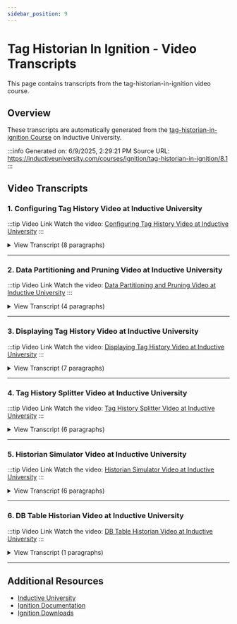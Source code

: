 ```yaml
---
sidebar_position: 9
---
```


# Tag Historian In Ignition - Video Transcripts

This page contains transcripts from the tag-historian-in-ignition video course.

## Overview

These transcripts are automatically generated from the [tag-historian-in-ignition Course](https://inductiveuniversity.com/courses/ignition/tag-historian-in-ignition/8.1) on Inductive University.

:::info
Generated on: 6/9/2025, 2:29:21 PM
Source URL: https://inductiveuniversity.com/courses/ignition/tag-historian-in-ignition/8.1
:::

## Video Transcripts

### 1. Configuring Tag History Video at Inductive University

:::tip Video Link
Watch the video: [Configuring Tag History Video at Inductive University](https://inductiveuniversity.com/videos/configuring-tag-history/8.1)
:::

<details>
<summary>View Transcript (8 paragraphs)</summary>

**[00:00]** [00:00]
                                    In this video, we are going to take a look at how we can configure tag history. Tag history is Ignition's built-in method of recording tag values to a database, and then later pulling them back out so that we can view them within our projects, all without having any knowledge of how a database works, or how to use the SQL Query language. All we need is a valid database connection. To configure tag history, we need to open up our designer, and find a tag. Tag history is actually configured on the tag itself. So when we find our tag, we'll go ahead and edit that tag. Here in the tags properties, we're going to scroll all the way down to the bottom of this list. We're going to find the history section, and there's going to be a single property there called history enabled. To turn on tag history, we need to set that to true.

**[01:05]** [01:05]
                                    Now, when you do that, you'll notice the scroll bar on the right jumped a little bit. And that's because there are now additional properties under this history section when history enabled is set to true. So I'm going to scroll down so we can see the rest of those. Now to finish configuring tag history, the only other thing that we need to do here is specify a storage provider. The storage provider is the database where you want to store your tag history data. I'm going to go ahead and specify my database that I already have set up and connected. Now like I said, this is actually all that we need to do. We can leave all these other properties at their default settings, hit okay, and we are now storing history on this particular tag. You'll notice that the tag has a symbol next to it of a little clock that signifies that historical records are being saved for this particular tag. Now that historical values are being stored for this tag, we can pull that data back out of our database using either a chart or a table, or any of the other components that we might have in either Vision or Perspective.

**[02:14]** [02:14]
                                    You can find out more information about how to pull the data out of the database, by checking out some of our other videos, such as tag history binding in either Vision or Perspective, or our various charting videos. Now while the tag history system can work just fine at default settings, you may recall that there were a few other properties that we can configure on the tag when we set up tag history. Let's take a look at those now. There are three properties in particular that I want to talk about. The first property is Deadband style. Now by default, the Deadband style is set to auto, but there are actually two main settings for Deadband style. Either analog, or discreet. To put it simply, the Deadband style of discreet is used for tags that have discreet values, such as a status.

**[03:09]** [03:09]
                                    When the values for this particular tag are recorded with a discreet Deadband style, we can assume that the values jump from one to the next. So if the values that get recorded go from zero to then two, the jump is immediate. The analog Deadband style works a little bit differently, and is typically used for tags that do not have discrete values. Take, for example, a temperature. While a temperature can have values of say 60, 61, and 62, there are many values in between those values, such as 60.5 or 61.7. So when the tag history system records this tag with a Deadband style of analog, the tag history system assumes that the value is flowing from one value to the next. Meaning if I had recorded a value of 60, and then later a value of 62, I can assume that at some point, the value flowed over 60.5, 61, 61.5, and all of the values in between.

**[04:11]** [04:11]
                                    Again, very different from discreet, which would go from zero directly to two without ever being one in between. The default setting here of auto simply determines for you based on the tag data type and its values. The next property that I want to talk about is the Deadband mode. The dead band mode determines how to apply the Deadband to the value of the tag to determine when it's changed. By default, it's set to absolute, and the historical Deadband property will directly be applied to the value of the tag. However, it is possible to change the Deadband mode to percent, at which point the historical Deadband will be applied as a percentage of the tag's value. The last property that I want to take a look at here is the sample mode property. The sample mode property determines how often we are going to be sampling this tag to determine if we are going to store it in the database.

**[05:07]** [05:07]
                                    By default, the sample mode is set to On Change, which means that we are going to check the tag value every time it changes to determine whether we should store it within the database or not. If you're pulling your tag at a very high rate, that may be a little bit quick though. So we do have some other options available to you. Periodic allows you to specify a rate at which you want this to be sampled. Say, you can set your periodic rate to 10 seconds. You would be able to set that up there. The other option is Tag Group, which specifies a rate based on a tag group that you have previously set up. These tag groups are also used to specify a rate at which tags are sampled. And you can use those here within your tag history setup as well. Tag Group is similar to the periodic option, but Tag Group allows you to take advantage of some of the tag group's features, such as driven or leased tagged groups.

**[06:08]** [06:08]
                                    The last thing that I want to go over is turning on tag history on a UDT. Configuring history on a UDT works very similar to how you would configure history on a standard tag. The big difference is that you configure the tag history in the UDT definition, rather than on the tag itself. I already have a UDT setup, and some instances of this UDT created here. I've got some motors, and you'll notice none of them have history being stored on them. And if I go over to my UDT definitions tab, we can see my motor definition there. I'll go ahead and edit the definition, and select one of my tags inside, say this amps tag. And just like before, I'm going to scroll down to the bottom of its property list.

**[06:59]** [06:59]
                                    I'm going to find that history enabled property, and set that to true. Again, I'll scroll down further, and find that storage provider setting, and choose a storage provider where my data will be stored. I can then configure any of the other properties that I want, and when I'm done, I can hit Okay. This tag history setting will now be applied to this UDT. So all instances of the UDT will now be storing history on that Amps tag.

</details>

---

### 2. Data Partitioning and Pruning Video at Inductive University

:::tip Video Link
Watch the video: [Data Partitioning and Pruning Video at Inductive University](https://inductiveuniversity.com/videos/data-partitioning-and-pruning/8.1)
:::

<details>
<summary>View Transcript (4 paragraphs)</summary>

**[00:00]** [00:00]
                                    In this video, we are going to talk about the data partitioning and pruning feature of the Tag Historian. By default, the Tag Historian system will partition data out into multiple tables. These partitions help keep the individual table size fairly small as a single table with a lot of records is usually pretty slow to query. So, by splitting up the data into these partitions we can keep most queries to the Tag Historian system pretty quick. The Tag Historian system also has the ability to turn on data pruning, where it will remove older records. These features can help you automatically manage the data in your tagged history system. And are configured in the configure section in the tag history page.

**[01:01]** [01:01]
                                    Here we can see my historical tag provider and to manage these features we simply need to edit the historical tag provider by clicking on the edit button on the right. I'm going to scroll down a little bit here and we can see this first section we have here is data partitioning. Like I said earlier, data partitioning is turned on by default. And it is set up to partition once a month. I'm going to briefly pull in my management studio so we could take a look at the tables in my database. We can see here I've got the tag history tables and there are two tables for data. One for September and one for October. If I were to store data in the month of November, then the system would have automatically created a third data table that ended in 11. Let's go back to our historical tag provider settings. Where I can see that not only can I change how often the Tag Historian system partitions my data, but I can also decide to turn partitioning off entirely.

**[02:16]** [02:16]
                                    I can also decide to take my partitioning one step further and use preprocessed partitions. When pre-process partitions are enabled, the Tag Historian system will actually create a second partition every time it makes one. This second partition is a summary of the data in the first partition. The data is summarized based on the window size that you set in this property down here. This means that the data is shrunk even further and the table made even smaller. This can help when querying data over a large period of time. Oftentimes when querying a large of data you don't need it to be quite as granular as your standard partition. Because the pre-process partition is a summary of that data and there is less of it, it can be queried and returned much quicker than if we were only querying the standard partitions.

**[03:19]** [03:19]
                                    Finally, you can also enable data pruning on your Tag Historian system. The data pruning system will automatically remove old data from the tag history system out of your database. The data pruning system works by removing older partitions not individual records of data. This means that the data pruning system will wait until an entire partitions worth of data is older than the prune age that you have set up here. Once the entire partition is past that prune age, then it will remove the entire partition as a whole rather than removing individual records from it. You can adjust the prune age here so that your data is kept for as long as you need it.

</details>

---

### 3. Displaying Tag History Video at Inductive University

:::tip Video Link
Watch the video: [Displaying Tag History Video at Inductive University](https://inductiveuniversity.com/videos/displaying-tag-history/8.1)
:::

<details>
<summary>View Transcript (7 paragraphs)</summary>

**[00:00]** [00:00]
                                    The Tag Historian system logs data to a database of your choice. Ignition then offers features to be able to read this data back for visualization purposes. Using either perspective or vision modules Tag Historian data can be displayed on tables, charts among other components using tag history bindings as well as built-in functionality within some components. In this lesson, we will cover tag history bindings and some of the built-in features some visualization components have to display tag history data. We are currently in our designer. I want to visualize my historical data in a chart. I am currently looking at a perspective view named myview. From my perspective component palette. I will grab a power chart and drag it onto my view. I can then put the designer in preview mode and press the little tag button on the upper left hand quarter of my power chart. Doing so we'll expose a tag browser that will allow me to browse through all of my historical tags.

**[01:08]** [01:08]
                                    First, I have to choose which database I want to get my data from. My database is called training. I then have to select which gateway and from which realtime tag provider my tags are coming from. Finally, I can browse through and select which tags I want to trend. I can either select one tag or I can press and hold the Control key to select multiple tags. Once I'm happy with my selection, I can press the add selected tags button and I will begin to see my tag data trended on my power chart. I will hide my tag browser by pressing this button here and if I click on the little calendar icon on top of my chart, I can select the amount of time I want to see data for or I can give it a start and end date as well in historical mode. Down on the bottom, I get a small table which shows me which tags I am currently trending data for. I can choose to delete this tag from my trend or I can choose to edit this configuration by pressing the little pencil next to it.

**[02:06]** [02:06]
                                    Here, I can change the name of my line, give it its own plot or axis, changes its color, aggregation mode among other things. So with just a few clicks, I can select which tags I want the trend and the power chart will query the database for historical data and begin trending it. That is one example of a components built in features to display historical data. I can also grab something like say a table from my perspective component palette. This components data is driven by a state data property which we can see here on the property editor on the right. If I want it to display historical data on this table, I would have to configure a tag history binding on this table's data property. To do that, I will click on the binding icon next to the data property and select the tag history binding type on my binding editing window. This will bring on my tag history bindings configuration which allows us to configure how I want this binding to query for historical data.

**[03:08]** [03:08]
                                    First, we see the return format. Wide format means the query will return a column for every tag we are querying for along with a timestamp column. Tall means that the query result will have columns for value, quality, timestamp and tag path for each tag we query and each row in my query result is a new tag value at a specific time. The calculations option just allows you to perform calculations on the return data before it goes into our table. Query mode allows me to specify how many rows I want my history query to return. With pointcount, I can tell the system to only ever return say 100 points or a single point if I want it to. With periodic, I can tell the system to return a record for every period of time within my query specify time range. Asstored query mode will return the historical data as it was stored in the database.

**[04:05]** [04:05]
                                    My time range can either be real time where I can specify how recent I want my historical data to be or I can do historical mode where I can specify a start and end date for my historical queries time range. I can also define my binding to pull at a specific rate if I wanted to. Now I can select which tasks I want to query history for. To do that, I can click on this little tie icon and drill down and find all the tags I have tag history configured for. In my case, I will select Ramp0 and press okay. Once my tag is added, I can give it an alias or configure an aggregation mode to be applied to my query result. Say I only want to see my Ramp0 tags average value, I can do that. Before I finished my configuration though, I want to talk about my bindings options here above my preview. First I can choose to enable, disabled my binding and I can choose to opt out of any warning or error overlays associated with this binding itself.

**[05:06]** [05:06]
                                    I can also tell the binding to ignore any bad quality data logged by the historian and I can tell the binding to prevent any interpolation of my historical data. You will also notice the binding preview down at the bottom has updated to show me a preview of the data my query will return. I will now click OK to exit my configuration and I will see my table was showing a single value for the past one hour representing my Ramp0 tag average value. I also have to add two new column objects to my table component. To do that, I head over to its columns property and click the little blue plus sign to add a column object. I have two columns on my table so I will add a second column object like so. I will then set my zero with columns field property to t_stamp and set its dateFormat to something a bit more suitable. Now I can set my first column objects field property to Ramp0 and I am finished with my configuration.

**[06:08]** [06:08]
                                    This is one example where we can use tag history bindings to retrieve information from our Historian.

</details>

---

### 4. Tag History Splitter Video at Inductive University

:::tip Video Link
Watch the video: [Tag History Splitter Video at Inductive University](https://inductiveuniversity.com/videos/tag-history-splitter/8.1)
:::

<details>
<summary>View Transcript (6 paragraphs)</summary>

**[00:00]** [00:00]
                                    In this lesson, we'll talk about `</v>` the Tag History Splitter Provider. Now in our earlier videos that talk about the Tag Historian, you already saw how to configure history on a tag. So I can edit a tag, I can go down to it's history settings, I can enable history. And then from here, we can specify which of our historical providers we want to store the data at. Although we do run into a little bit of a problem if you wanted to store into multiple at the same time. So this is actually a common scenario you see, with some of our architectures, specifically the Hub-and-Spoke architecture. So in this architecture here, just as a refresher, you do have spokes, which are sort of these smaller installations. And then you do have this centralized hub here. The idea being that the spokes push data towards the hub. Now in this scenario here, say, we look at this one little spoke over here, say it has its own PLCs, its own ignition installation, but it has it's own clients too, or Perspecitve sessions maybe even right, and it has his own database.

**[01:06]** [01:06]
                                    So the idea being you can look at trends and history from the PLCs that were collected over here on the spoke. But you also want to push that data up to the central or the hub database here. So really you're trying to store into two different locations. Now by far, the easiest way to do this is to use what's called a Tag History Splitter Provider. So if I were to, I'm going to close this here and I'm going to switch over to a web browser here, and I'm looking at my gateway and not just any gateway I am actually looking at the spoke gateway in this scenario. I have a couple of database connections here. I have the, Sample SQLite Database that comes with Quickstart project, but I'm going to ignore that for this video. And I'm going to focus on DB1 and DB2. Specifically DB1 is a connection that leads to the spoke's database. And DB2 is a connection that leads to the hub's database. Now I have these database connections already configured, but let's take a look at the tag history provider.

**[02:04]** [02:04]
                                    So I'm going to scroll on down here and under Tags, I'm going to click on History and we do see that we have the Datasource History Provider. So these are the providers that are created automatically when you have a database connection, but we actually want a new provider. So I'm going to click on Create new Historical Tag Provider here. And I'm going to select the Tag History Splitter. So I'll click Next. Let's give this a name. What this provider does is instead of storing records itself, it sends the records to two other providers and then those two other providers handle the storage. So this case here, I can set the first connection to DB1 and the second connection to DB2. And that's really all I need to do. So I'll scroll down here and click the Create New Historical Tag Provider button. Okay, we now have our splitter provider, which means I can switch back over to my designer. I can open up the tag editor again. So I'll double click on Ramp0 and we'll look at those history settings again.

**[03:02]** [03:02]
                                    You may have to refresh this, if you left your Tag Editor open the whole time. But under the Storage Provider, we now have Splitter as an option. Right. So this point forward, once I click OK here, as value changes on this tag are recorded, it's going to be sent to the splitter. And then the splitter is going to send those value changes to DB1 and the DB2 providers. And that's really all you have to do. Now something gets kind of neat about this. If I were to look at that architecture, that diagram one more time here. It's pretty common that folks want the spokes here to have a sort of light database. They don't want to keep records necessarily for long periods of time. They want to keep some local history but they don't want to record everything forever. That's what the hub's for. They want everything forever to go to the hub. So the way you set that up, it's actually really easy. I'm going to head back to my gateway here, and there's really two things you need to do. First back on the splitter settings, I'll go ahead and edit the splitter provider and you can kind of see from the descriptions here, but the way the splitter really works is it does store to both of these two different connections equally.

**[04:11]** [04:11]
                                    But when we're trying to query from this provider, so say in the spoke's project, say we have a chart on a window or a view somewhere, and the chart is running a query against the splitter provider looking for data from that Ramp0 tag. By default, it would actually request the records from just the first connection in this case. So are, in this case DB1 or the spoke's own database. But it does tell you that you can actually start messing around with these querying properties down here. So I could opt into this Limit First Connection Query, which basically means, okay, any requests or queries against this provider that look for data outside of the time specified here. So outside of one month, will actually go against the second connection. So what that means for us is that we can actually say, alright, only look for, the last couple months of records in the spoke's database, but anything that goes beyond that, go ahead and reach out to the hub and collect the records from there.

**[05:05]** [05:05]
                                    And then put those on the screen. Now this will go ahead and basically split up how we do the querying. But if you really wanted to keep that database on the spoke light, there's one more thing you'd need to do. So I'll save this change here, but you'd actually need to go and take a look at the history provider for the spoke, right. So if I edit DB1 here, the splitter is handing off to the DB1 provider here, which means any sort of settings on this provider will still be respected. So I could scroll on down here and I can go down to Data Pruning. And I could basically say, go ahead and delete anything that falls outside of a month or two months or however you want to spin that. So really you can have this be as restrictive as you need to be, but then just don't turn on pruning on the DB2 connection. That way you'll keep everything forever. But that about wraps it up for the Task History Splitter, honestly, it's a very simplistic provider to use. You just create it and point it to two different tag history providers and it'll start to store against both of them.

</details>

---

### 5. Historian Simulator Video at Inductive University

:::tip Video Link
Watch the video: [Historian Simulator Video at Inductive University](https://inductiveuniversity.com/videos/historian-simulator/8.1)
:::

<details>
<summary>View Transcript (6 paragraphs)</summary>

**[00:00]** [00:00]
                                    In this lesson we'll take a look at the historian simulator which is a simulator provider that's built into the tag historian module. This simulator is unique in that you don't need any sort of tags or external connections to retrieve some data from it. You can simply provide it a path and it will return a result set for you. To use it we first need to create an instance of the provider, so on our gateway here under the config section, I'm going to scroll on down and under tags, I'll click on history. Now I do have some history providers already configured but we'll ignore those 'cause I'm not going to use them in this video, instead, I'm going to click on the create new historical tag provider link. And from the list here, let's go ahead and click on simulator, I'll click next and we can give this a name here. So how about just simulator, I'll then go ahead and click the create new historical tag provider and that's all we have to do on the gateway side, we're actually ready to start using this new provider.

**[01:05]** [01:05]
                                    So I'll switch over to my designer here and really you can use this provider anywhere in ignition that can request tag history queries or call them. So tag history bindings, for example, in Vision or Perspective, I'm not going to show you all of the different places since there's quite a bit, instead I'm just going to focus on the reporting module here, just because it gives me a lot of room to show off the feature. Now I have a report here, I have a blank time series charts, It doesn't have any data, so let's go ahead and populate this with some data. I'll switch to the data tab here and I'll hit the little plus button to add a new tag historian query. And here we do see that we have the simulator and we have a whole bunch of built in historical tags that we can use. We'll talk about the notation in the path here in just a moment, but I think to start with I'll go ahead and I'll grab this ramp tag, drag it over and then I'll play with some of the settings here, I'll go ahead and switch us over to real time, we'll say how about maybe just five minutes and I'll switch the aggregation mode to time weighted average. And I should add the reason I'm making changes to the history settings here is because it makes the resulting data set a little bit easier to talk about, so these aren't like mandatory for using the provider, you can set these to whatever you prefer.

**[02:13]** [02:13]
                                    Now I'll switch over to design here and on my charts, let's go ahead and we'll add our tag history data source as the data key and then I'll grab that little ramp key there. We'll add that as a pen and now we can switch over to preview and We now have some data, now I can see it's doing this repeating ramping behavior and kind of just starts over every so often, it gets close to about a hundred or so. Now if we head back to the data tab here and we look at the path here notice that it does have a couple of pieces of information in the path that kind of stand out really. First of all, everything's delimited by an underscore, next you'll notice some commonalities with our data, our trend was ramping and we see the word ramp here. It peaked around 100 and we see 100 here. Now, if you look at the available historical tags tree here you'll notice one of the entries states function, period, amplitude and resolution. This one tag is an example that points out the various arguments that go into the tag path. So depending on what values you provide these arguments in the path here, the return results set will be modified.

**[03:18]** [03:18]
                                    So to compare it to our tag, function determines what function to use. In our case we're using ramp period is the duration of the function from start to finish, so each peak in our ramp function will be spread across the amount of time specified by this argument. Amplitude is the peak for the function to use, resolution determines how many raw data points will make up the underlying results, we'll look closer at this one later on. Now if I make changes to my path here, say I changed the period to five M or five minutes, and we'll change the peak to 250. I'll switch back to preview and you can see we only get one peak over this five minute period of time and it does peak at 250. They'll also notice that it doesn't start at zero, rather the start here is midway up the peak, to help simulate real world usage, the results don't just initialize with zero here. Instead, the resulting data set acts as if the tag has been changing prior to the requested time range.

**[04:12]** [04:12]
                                    If we were to change the range on our tag history data source, we'd see the earlier points in the day where this fictitious data would have peaked over and over again. Anyways, our path asks for a single peak add 250 over five minute period and you can see that's how the data is being presented. Now let's talk about the final argument in the path, which was resolution. If we look at the XML preview here we see the data starts at row zero. If I scroll to the bottom, we see the final row ends at row 99, so this trend has made up of 100 data points that 100 is actually due to the reporting module. Let's switch back to the data tab, the preview limit here on the right, which has nothing to do with the simulator, this is a setting provided by the reporting module. It's set to 100, so it's restricting the number of rows this query can return. I'll uncheck this just to remove the limit, I'll switch back to preview and we can see we are now at row 999, so 1,000 rows. Now this 1000 row is due to the history settings we have, so if I go back to the data tab, we're using a fixed sample size, so this query is aggregating all of the raw data that the history system has access to for this tag here and bringing it to 1000 points.

**[05:20]** [05:20]
                                    Now, if I were to change this to on change instead, our results that is going to be driven purely by the raw data. Here's where the resolution argument comes into play because this ultimately determines how often a raw data point is generated within the simulator. Right now it's set to one second, so our simulated path will request a raw data point every one second over the specified range, which is five minutes. If we switched back to preview and look at the XML again we see 300 data points, which makes sense in a five minute period, there are 300 seconds. If we go back to data, we can change this from every one second to 200 ms or milliseconds. So if you wanted the raw data to be more granular you can modify the resolution. Back to preview, we can see considerably more rows and we ended up at 1499 or 1500 rows. Now the main benefit of the resolution argument here is that you can get a better idea of how the various aggregation modes and settings will be applied to the results of the query, but that about wraps up the simulator here. As you can see, it's pretty straightforward to use. There is more documentation in the user manual. You can go ahead just search for the historian simulator page, if you wanted to see the full list of all of the functions.

</details>

---

### 6. DB Table Historian Video at Inductive University

:::tip Video Link
Watch the video: [DB Table Historian Video at Inductive University](https://inductiveuniversity.com/videos/db-table-historian/8.1)
:::

<details>
<summary>View Transcript (1 paragraphs)</summary>

**[00:00]** [00:00]
                                    In this lesson, we'll take a look at the DB Table Historian Provider, which is a unique provider that takes the content of tables created outside of the Historian system and exposes their contents to things like Tag History queries. Now, to begin with, we first need a database table. I have this DB Database Connection Provider here. And inside of it, I have not one, but two tables. So, I created two tables, and using MySQL Workbench here, create a table_a and table_b. So, table_a has a couple of rows, and table_b, also has a couple of rows. Both tables also have at least one DATETIME column. If you're curious how I configured these, here are the settings I use. You can pause the video if you wanted to look a little bit closer at them. But that's not super important. What's important is that, they do have some rows, and we're going to go ahead and take the contents of both tables and we're going to expose them to different bindings and components within our project. So, we have a Database Connection with some tables. To use this provider, first, we need to create an instance of the provider. So, on my gateway here, under Config, we can scroll on down, and under Tags, I can go to History. And, let's go ahead and create an instance of this provider. So, I'll click the Create New Historical Tag Provider link. And from the list of options, we'll select the DB Table Historian, or in this case, the first one in the list. I'll click Next. And let's give this provider a name here, so, how about just "DB_TH". Now, aside from the name here, the only other property you really need to worry about, is this Data source property. So, you need to effectively tell this provider which of your database connections it should be looking at. Now, my case it is in fact, the DB database I want to look at. So, I'll click the Create New Historical Tag Provider button. Okay, we're actually done configuring our provider. Now, we get to try to use it. So, let's go ahead and switch over to our Designer. Now, to start with, I think I'll focus on perspective, so, you can see I'm looking at a view here, and I have a PowerChart selected. Now, what we can do with this new provider is, we can, I'm going to put my Designer to Preview Mode here. And I'll go ahead and start browsing for Tags here on the PowerChart. If you don't see your Historian on there, you can always go ahead and refresh. But looks like I have mine here, anyways. We can go into DB_TH, we can see our two tables. I can go to table_a, and I do want to show the value, I want to trend the value. So, I'll go ahead and select value, I'll click the Add Selected Tags button. And there's our trend. And it was that easy. Although, I did cheat. There is one little thing I did that I should talk about. And that would be the t_stamp column here. The DB Table Historian Provider has limited ability to interpret the meaning behind any given table. To give this feature better interplay with transaction groups, The provider will recognize any column named t_stamp, as the column it should use as the DATETIME for each row. Which is why that first example from table_a worked right away. However, your tables likely won't always have a t_stamp columns. So, let's look at what we can do in those scenarios. Let's go ahead and get rid of this pen here. And, let's take a look at table_b. Now, if you recall table_b actually had a couple of DATETIME columns. So, I had one called time, and then I had more_time. Time is showing 13:00 or 1:00 p.m. times, and more_time is showing 15:00 or three o'clock. So, if we try to add value from table_b here, we actually get a whole lot of nothing. You'll get some errors in the console, but we do see that the PowerChart here does have a new pen. So, we're actually getting an error just because in this case, it doesn't really know which of those timestamp columns to use. Now, let's take a closer look here. Now, this part's kind of specific to the PowerChart here, but really, the key part here is being familiar with how the various features that Ignition that can query Tag History, configure the path to the tag in the History system. So, in this case, the PowerChart will list its pens on the Pen's tab here. If we scroll down here, we do have a little path that leads to the values that are coming from my table. Now, to make this a little bit easier to talk about, I'm actually just going to copy this out, and I'm going to move that text over to something that's a little bit easier for you to see. Now, again, if you've seen these historical paths with the Tag Historian Module, you may be familiar with some of the ideas or the notation here. But in our specific case here, the : and /, sort of delimit different units or different components of this path here. So, if I were to try to make this a little bit more readable. So, the History Provider name is, DB_TH, the table in that provider is, table_b, and then the column from that table that we want to use on this pen here is the column, "value". There's actually more stuff we can add here, it just doesn't add a timestamp by default, but you can actually specify which column is the TIMESTAMP or the DATETIME. So, in this case, I'm going to add a new line, we'll put a :/ down, and if you check the User Manual on the DB Table Historian Provider page. You can search for it, it's also alongside all of the other Tag Historian Provider stuff. There's actually a timestamp component. And, this allows you to just type in the name of the column that's going to be the timestamp for this particular point of data. So, I do have a time column, and we did say time was the 1:00 p.m. times. So, let's try to use that. I'll go ahead and I'll get rid of all those new lines here, and I'll select everything, we'll copy that out, and I will replace that down below. We could have just typed it down here, but easier for me to just copy-paste. I'll click Done, and look at that, we do have a trend that's actually showing again. If I were to try to look at the timestamp here, we can see that it's showing about one o'clock, I was off a little bit with my click there. We can also, of course, go back to those Pen Settings. And we could actually change the end of this little path here, instead of specifying time, that we can change it to more_time. Which should give us the 3:00 p.m. times. And look at that. Great, so really, you just need to be aware that the additional components for these paths exist. Now, let's also just take a look at Vision, just to give you a different interface to kind of show you the same sort of routine. Over here, in Vision, I do have a Power table. If I select it, and head down the Property Editor, I can take a look at the Data property, which we know is where the Power Table gets all the content, or data that's supposed to show inside of it. Let's configure a binding, we'll do a Tag History Binding, and I'll go ahead and refresh this from an earlier take here. But you can see, that we do have our table being basically the same kind of interface we saw earlier with the Power table. I'll go ahead and try to add value over here, but I'll go ahead and just double click, and I will paste in that path we just copy-pasted from earlier, where we're pointing at time, and play around with the real time settings. We'll set it for four hours, I suppose. And there we go. We've got our two, 1:00 p.m. times here. All right, that's going to about wrap it up for this video. Again, I'd highly advise you take a look at the User Manual page just because it does have more information on the various components, but really just modifying that Historical Tag Path is the key piece of information you need to be aware of when using this provider.

</details>

---

## Additional Resources

- [Inductive University](https://inductiveuniversity.com/)
- [Ignition Documentation](https://docs.inductiveautomation.com/)
- [Ignition Downloads](https://inductiveautomation.com/downloads/)
